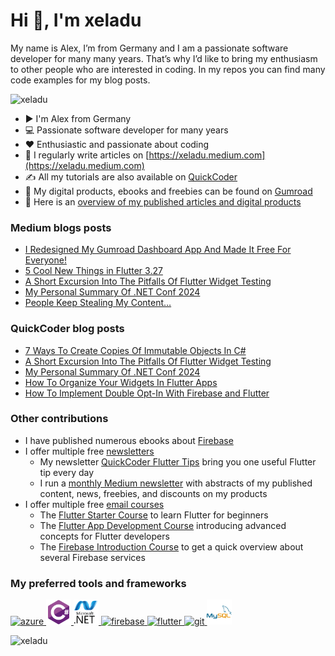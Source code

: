 # Hi 👋, I'm xeladu

My name is Alex, I’m from Germany and I am a passionate software developer for many many years. That’s why I’d like to bring my enthusiasm to other people who are interested in coding. In my repos you can find many code examples for my blog posts.

<p align="left"> <img src="https://komarev.com/ghpvc/?username=xeladu&label=Profile%20views&color=44ff00&style=plastic" alt="xeladu" /> </p>

- ▶  I'm Alex from Germany
- 💻 Passionate software developer for many years
- ❤  Enthusiastic and passionate about coding
- 📝 I regularly write articles on [https://xeladu.medium.com](https://xeladu.medium.com)
- ✍ All my tutorials are also available on [QuickCoder](https://quickcoder.org)
- 🏬 My digital products, ebooks and freebies can be found on [Gumroad](https://xeladu.gumroad.com)
- 📙 Here is an [overview of my published articles and digital products](https://xeladu.medium.com/%E2%84%B9-xeladus-info-point-find-quickly-what-you-need-bbe620e97d8c)

### Medium blogs posts
<!-- BLOG-POST-LIST:START -->
- [I Redesigned My Gumroad Dashboard App And Made It Free For Everyone!](https://xeladu.medium.com/i-redesigned-my-gumroad-dashboard-app-and-made-it-free-for-everyone-0787556c8448?source=rss-ae1e6291afc3------2)
- [5 Cool New Things in Flutter 3.27](https://xeladu.medium.com/5-cool-new-things-in-flutter-3-27-1acd872183d9?source=rss-ae1e6291afc3------2)
- [A Short Excursion Into The Pitfalls Of Flutter Widget Testing](https://levelup.gitconnected.com/a-short-excursion-into-the-pitfalls-of-flutter-widget-testing-2fe5e32f4ab5?source=rss-ae1e6291afc3------2)
- [My Personal Summary Of .NET Conf 2024](https://levelup.gitconnected.com/my-personal-summary-of-net-conf-2024-87d55373cf9c?source=rss-ae1e6291afc3------2)
- [People Keep Stealing My Content…](https://xeladu.medium.com/people-keep-stealing-my-content-b84570e56930?source=rss-ae1e6291afc3------2)
<!-- BLOG-POST-LIST:END -->

### QuickCoder blog posts
<!-- QC-BLOG-POST-LIST:START -->
- [7 Ways To Create Copies Of Immutable Objects In C#](https://quickcoder.org/7-ways-to-create-copies-of-immutable-objects-in-csharp/?utm_source=rss&utm_medium=rss&utm_campaign=7-ways-to-create-copies-of-immutable-objects-in-csharp)
- [A Short Excursion Into The Pitfalls Of Flutter Widget Testing](https://quickcoder.org/a-short-excursion-into-the-pitfalls-of-flutter-widget-testing/?utm_source=rss&utm_medium=rss&utm_campaign=a-short-excursion-into-the-pitfalls-of-flutter-widget-testing)
- [My Personal Summary Of .NET Conf 2024](https://quickcoder.org/my-personal-summary-of-net-conf-2024/?utm_source=rss&utm_medium=rss&utm_campaign=my-personal-summary-of-net-conf-2024)
- [How To Organize Your Widgets In Flutter Apps](https://quickcoder.org/how-to-organize-your-widgets-in-flutter-apps/?utm_source=rss&utm_medium=rss&utm_campaign=how-to-organize-your-widgets-in-flutter-apps)
- [How To Implement Double Opt-In With Firebase and Flutter](https://quickcoder.org/how-to-implement-double-opt-in-with-firebase-and-flutter/?utm_source=rss&utm_medium=rss&utm_campaign=how-to-implement-double-opt-in-with-firebase-and-flutter)
<!-- QC-BLOG-POST-LIST:END -->

### Other contributions

- I have published numerous ebooks about [Firebase](https://xeladu.gumroad.com/?tags=firebase)
- I offer multiple free [newsletters](https://newsletters.quickcoder.org)
  - My newsletter [QuickCoder Flutter Tips](https://newsletters.quickcoder.org#flutter) bring you one useful Flutter tip every day
  - I run a [monthly Medium newsletter](https://newsletters.quickcoder.org#medium) with abstracts of my published content, news, freebies, and discounts on my products
- I offer multiple free [email courses](https://courses.quickcoder.org)
  - The [Flutter Starter Course](https://courses.quickcoder.org#flutterstarter) to learn Flutter for beginners
  - The [Flutter App Development Course](https://courses.quickcoder.org#flutterappdev) introducing advanced concepts for Flutter developers
  - The [Firebase Introduction Course](https://courses.quickcoder.org#firebaseintroduction) to get a quick overview about several Firebase services

### My preferred tools and frameworks
 <p>
  <a href="https://azure.microsoft.com/en-in/" target="_blank" rel="noreferrer"> <img src="https://www.vectorlogo.zone/logos/microsoft_azure/microsoft_azure-icon.svg" alt="azure" width="40" height="40"/> </a> 
  <a href="https://www.w3schools.com/cs/" target="_blank" rel="noreferrer"> <img src="https://raw.githubusercontent.com/devicons/devicon/master/icons/csharp/csharp-original.svg" alt="csharp" width="40" height="40"/> </a> 
  <a href="https://dotnet.microsoft.com/" target="_blank" rel="noreferrer"> <img src="https://raw.githubusercontent.com/devicons/devicon/master/icons/dot-net/dot-net-original-wordmark.svg" alt="dotnet" width="40" height="40"/> </a> 
  <a href="https://firebase.google.com/" target="_blank" rel="noreferrer"> <img src="https://www.vectorlogo.zone/logos/firebase/firebase-icon.svg" alt="firebase" width="40" height="40"/> </a> 
  <a href="https://flutter.dev" target="_blank" rel="noreferrer"> <img src="https://www.vectorlogo.zone/logos/flutterio/flutterio-icon.svg" alt="flutter" width="40" height="40"/> </a> 
  <a href="https://git-scm.com/" target="_blank" rel="noreferrer"> <img src="https://www.vectorlogo.zone/logos/git-scm/git-scm-icon.svg" alt="git" width="40" height="40"/> </a> 
  <a href="https://www.mysql.com/" target="_blank" rel="noreferrer"> <img src="https://raw.githubusercontent.com/devicons/devicon/master/icons/mysql/mysql-original-wordmark.svg" alt="mysql" width="40" height="40"/> </a> 
  </p>
  
  <p><img src="https://github-readme-stats.vercel.app/api/top-langs?username=xeladu&show_icons=true&theme=synthwave&locale=en&layout=compact" alt="xeladu" /></p>
